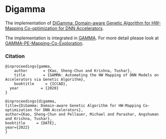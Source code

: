 # Digamma
The implementation of [DiGamma: Domain-aware Genetic Algorithm for HW-Mapping Co-optimization for DNN Accelerators](https://arxiv.org/pdf/2201.11220.pdf).

The implementation is integrated in [GAMMA](https://github.com/maestro-project/gamma). For more detail please look at [GAMMA-PE-Mapping-Co-Exploration](https://github.com/maestro-project/gamma/tree/master/src/GAMMA/#advanced-usage-pe-mapping-co-exploration).


### Citation ###
```
@inproceedings{gamma,
    author       = {Kao, Sheng-Chun and Krishna, Tushar},
    title        = {GAMMA: Automating the HW Mapping of DNN Models on Accelerators via Genetic Algorithm},
    booktitle     = {ICCAD},
  year          = {2020}
}

```
```
@inproceedings{digamma,
title={DiGamma: Domain-aware Genetic Algorithm for HW-Mapping Co-optimization for DNN Accelerators},
author={Kao, Sheng-Chun and Pellauer, Michael and Parashar, Angshuman and Krishna, Tushar},
booktitle     = {DATE},
year={2022}
}
```
